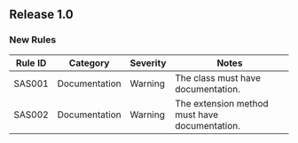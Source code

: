 ## Release 1.0

### New Rules

 Rule ID | Category      | Severity | Notes                                         
---------|---------------|----------|-----------------------------------------------
 SAS001  | Documentation | Warning  | The class must have documentation.            
 SAS002  | Documentation | Warning  | The extension method must have documentation. 